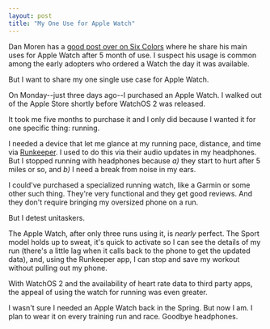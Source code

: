 ```yaml
---
layout: post
title: "My One Use for Apple Watch"
---
```


Dan Moren has a [good post over on Six Colors](http://sixcolors.com/post/2015/09/five-months-in-what-i-use-my-apple-watch-for/) where he share his main uses for Apple Watch after 5 month of use. I suspect his usage is common among the early adopters who ordered a Watch the day it was available.

But I want to share my one single use case for Apple Watch. 

On Monday--just three days ago--I purchased an Apple Watch. I walked out of the Apple Store shortly before WatchOS 2 was released.

It took me five months to purchase it and I only did because I wanted it for one specific thing: running.

I needed a device that let me glance at my running pace, distance, and time via [Runkeeper](http://runkeeper.com). I used to do this via their audio updates in my headphones. But I stopped running with headphones because _a)_ they start to hurt after 5 miles or so, and _b)_ I need a break from noise in my ears.

I could've purchased a specialized running watch, like a Garmin or some other such thing. They're very functional and they get good reviews. And they don't require bringing my oversized phone on a run. 

But I detest unitaskers.

The Apple Watch, after only three runs using it, is _nearly_ perfect. The Sport model holds up to sweat, it's quick to activate so I can see the details of my run (there's a little lag when it calls back to the phone to get the updated data), and, using the Runkeeper app, I can stop and save my workout without pulling out my phone.

With WatchOS 2 and the availability of heart rate data to third party apps, the appeal of using the watch for running was even greater.

I wasn't sure I needed an Apple Watch back in the Spring. But now I am. I plan to wear it on every training run and race. Goodbye headphones.
